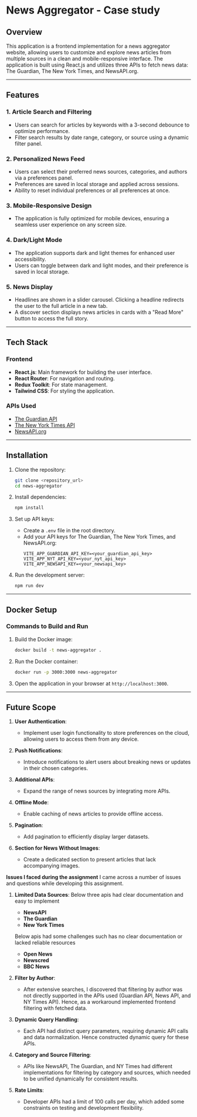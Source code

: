 # News Aggregator - Case study

## Overview
This application is a frontend implementation for a news aggregator website, allowing users to customize and explore news articles from multiple sources in a clean and mobile-responsive interface. The application is built using React.js and utilizes three APIs to fetch news data: The Guardian, The New York Times, and NewsAPI.org.

---

## Features

### 1. Article Search and Filtering
- Users can search for articles by keywords with a 3-second debounce to optimize performance.
- Filter search results by date range, category, or source using a dynamic filter panel.

### 2. Personalized News Feed
- Users can select their preferred news sources, categories, and authors via a preferences panel.
- Preferences are saved in local storage and applied across sessions.
- Ability to reset individual preferences or all preferences at once.

### 3. Mobile-Responsive Design
- The application is fully optimized for mobile devices, ensuring a seamless user experience on any screen size.

### 4. Dark/Light Mode
- The application supports dark and light themes for enhanced user accessibility.
- Users can toggle between dark and light modes, and their preference is saved in local storage.

### 5. News Display
- Headlines are shown in a slider carousel. Clicking a headline redirects the user to the full article in a new tab.
- A discover section displays news articles in cards with a "Read More" button to access the full story.

---

## Tech Stack

### Frontend
- **React.js**: Main framework for building the user interface.
- **React Router**: For navigation and routing.
- **Redux Toolkit**: For state management.
- **Tailwind CSS**: For styling the application.

### APIs Used
- [The Guardian API](https://open-platform.theguardian.com/documentation/)
- [The New York Times API](https://developer.nytimes.com/docs/articlesearch-product/1/overview)
- [NewsAPI.org](https://newsapi.org/docs)

---

## Installation

1. Clone the repository:
   ```bash
   git clone <repository_url>
   cd news-aggregator
   ```

2. Install dependencies:
   ```bash
   npm install
   ```

3. Set up API keys:
   - Create a `.env` file in the root directory.
   - Add your API keys for The Guardian, The New York Times, and NewsAPI.org:
     ```env
     VITE_APP_GUARDIAN_API_KEY=<your_guardian_api_key>
     VITE_APP_NYT_API_KEY=<your_nyt_api_key>
     VITE_APP_NEWSAPI_KEY=<your_newsapi_key>
     ```

4. Run the development server:
   ```bash
   npm run dev
   ```

---

## Docker Setup
### Commands to Build and Run

1. Build the Docker image:
   ```bash
   docker build -t news-aggregator .
   ```

2. Run the Docker container:
   ```bash
   docker run -p 3000:3000 news-aggregator
   ```

3. Open the application in your browser at `http://localhost:3000`.

---

## Future Scope

1. **User Authentication**:
   - Implement user login functionality to store preferences on the cloud, allowing users to access them from any device.

2. **Push Notifications**:
   - Introduce notifications to alert users about breaking news or updates in their chosen categories.

3. **Additional APIs**:
   - Expand the range of news sources by integrating more APIs.

4. **Offline Mode**:
   - Enable caching of news articles to provide offline access.

5. **Pagination**:
   - Add pagination to efficiently display larger datasets.

6. **Section for News Without Images**:
   - Create a dedicated section to present articles that lack accompanying images.


**Issues I faced during the assignment**
I came across a number of issues and questions while developing this assignment.

1. **Limited Data Sources**:
   Below three apis had clear documentation and easy to implement  
   - **NewsAPI**
   - **The Guardian**
   - **New York Times**
   
   Below apis had some challenges such has no clear documentation or lacked reliable resources
   - **Open News**
   - **Newscred**
   - **BBC News**

2. **Filter by Author**:
   - After extensive searches, I discovered that filtering by author was not directly supported in the APIs used (Guardian API, News API, and NY Times API). Hence, as a workaround implemented frontend filtering with fetched data.

3. **Dynamic Query Handling**:
   - Each API had distinct query parameters, requiring dynamic API calls and data normalization. Hence constructed dynamic query for these APIs.

4. **Category and Source Filtering**:
   - APIs like NewsAPI, The Guardian, and NY Times had different implementations for filtering by category and sources, which needed to be unified dynamically for consistent results.

5. **Rate Limits**:
   - Developer APIs had a limit of 100 calls per day, which added some constraints on testing and development flexibility.

